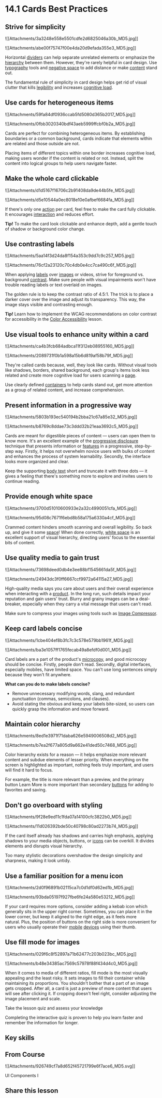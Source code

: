 # 14.1 Cards Best Practices
## Strive for simplicity

![[Attachments/3a3248e558e5501cdfe2d6825046a30b_MD5.jpg]]

![[Attachments/abe00f75747f00e4da20d9efada355e3_MD5.jpg]]

Horizontal [dividers](https://app.uxcel.com/glossary/dividers) can help separate unrelated elements or emphasize the [hierarchy](https://app.uxcel.com/glossary/hierarchy) between them. However, they're rarely helpful in card design. Use [typography](https://app.uxcel.com/glossary/typography) tools and [negative space](https://app.uxcel.com/glossary/negative-space) to add distance or make [content](https://app.uxcel.com/glossary/content) stand out.

The fundamental rule of simplicity in card design helps get rid of visual clutter that kills [legibility](https://app.uxcel.com/glossary/legibility) and increases [cognitive load](https://app.uxcel.com/glossary/cognitiveload).

## Use cards for heterogeneous items

![[Attachments/59fa84df0936ccab5fd5080d365b2017_MD5.jpg]]

![[Attachments/0fbb3020340bdf43aeb5999ffcbf0b2a_MD5.jpg]]

Cards are perfect for combining heterogeneous items. By establishing boundaries or a common background, cards indicate that elements within are related and those outside are not.

Placing items of different topics within one border increases cognitive load, making users wonder if the content is related or not. Instead, split the content into logical groups to help users navigate faster.

## Make the whole card clickable

![[Attachments/d1d5167f16706c2b91408da9de44b5fe_MD5.jpg]]

![[Attachments/d5e10544a0ec8018e10e0afbef6684fa_MD5.jpg]]

If there's only one [action](https://app.uxcel.com/glossary/actions) per card, feel free to make the card fully clickable. It encourages [interaction](https://app.uxcel.com/glossary/interaction) and reduces effort.

**Tip!** To make the card look clickable and enhance depth, add a gentle touch of shadow or background color change.

## Use contrasting labels

![[Attachments/5aa14f3d24da8f154a353c9dd7c9c257_MD5.jpg]]

![[Attachments/76cf2a23120c70c4db0e4cc7ca490c6f_MD5.jpg]]

When applying [labels](https://app.uxcel.com/glossary/labels) over [images](https://app.uxcel.com/glossary/images) or videos, strive for foreground vs. background [contrast](https://app.uxcel.com/glossary/contrast). Make sure people with visual impairments won't have trouble reading labels or text overlaid on images.

The golden rule is to keep the contrast ratio of 4.5:1. The trick is to place a darker cover over the image and adjust its transparency. This way, the image stays visible and contrasting enough.

**Tip!** Learn how to implement the WCAG recommendations on color contrast for accessibility in the [Color Accessibility](https://app.uxcel.com/lessons/accessible-colors-417?utm_source=share-lesson) lesson.

## Use visual tools to enhance unity within a card

![[Attachments/ca4b3fcb684adbca11f312eb08955160_MD5.jpg]]

![[Attachments/2089731f0b1a598a15b6d819af58b79f_MD5.jpg]]

They're called cards because, well, they look like cards. Without visual tools like shadows, borders, shared background, each group's items look less related and create more cognitive load for users scanning a [page](https://app.uxcel.com/glossary/pages).

Use clearly defined [containers](https://app.uxcel.com/glossary/container) to help cards stand out, get more attention as a group of related content, and increase comprehension.

## Present information in a progressive way

![[Attachments/5803b193ec540194b2bba21c67a85e32_MD5.jpg]]

![[Attachments/b8769c8ddae73c3ddd32b21eaa3692c5_MD5.jpg]]

Cards are meant for digestible pieces of content — users can open them to know more. It's an excellent example of the [progressive disclosure](https://app.uxcel.com/glossary/progressive-disclosure) technique that presents information or [features](https://app.uxcel.com/glossary/feature) in a progressive, step-by-step way. Firstly, it helps not overwhelm novice users with bulks of content and enhances the process of system learnability. Secondly, the interface looks more organized and clear.

Keep the supporting [body text](https://app.uxcel.com/glossary/body-text) short and truncate it with three dots — it gives a feeling that there's something more to explore and invites users to continue reading.

## Provide enough white space

![[Attachments/3700d51010600933e2a32c4990051cfa_MD5.jpg]]

![[Attachments/95d08c7671f6ebd8b58a175a6330a4cf_MD5.jpg]]

Crammed content hinders smooth scanning and overall legibility. So back up, and give it some [space](https://app.uxcel.com/glossary/spacing)! When done correctly, [white space](https://app.uxcel.com/glossary/white-space) is an excellent support of visual hierarchy, directing users' focus to the essential bits of content.

## Use quality media to gain trust

![[Attachments/73698deed0db4e3ee88bf1545661da5f_MD5.jpg]]

![[Attachments/24943dc3f0ff6667ccf9972a64115a27_MD5.jpg]]

High-quality media says you care about users and their overall experience when interacting with a [product](https://app.uxcel.com/glossary/product). In the long run, such details impact your reputation and gain users' trust. Blurry and grainy images can be a deal-breaker, especially when they carry a vital message that users can't read.

Make sure to compress your images using tools such as [Image Compressor](https://imagecompressor.com/).

## Keep card labels concise

![[Attachments/1cbe404ef8b3fc7c3c578e579bb1961f_MD5.jpg]]

![[Attachments/ba3e1057ff1765fecab49a8efdf0d001_MD5.jpg]]

Card labels are a part of the product's [microcopy](https://app.uxcel.com/glossary/ux-microcopy), and good microcopy should be concise. Firstly, people don't read. Secondly, digital interfaces, especially mobiles, have limited space. You can't use long sentences simply because they won't fit anywhere.

**What can you do to make labels concise?**

-   Remove unnecessary modifying words, slang, and redundant punctuation (commas, semicolons, and clauses).
-   Avoid stating the obvious and keep your labels bite-sized, so users can quickly grasp the information and move forward.

## Maintain color hierarchy

![[Attachments/8ed1e3971f71daba626e5949006508d2_MD5.jpg]]

![[Attachments/b7ea2f677a805d9a662e41ded50c7468_MD5.jpg]]

Color hierarchy exists for a reason — it helps emphasize more relevant content and subdue elements of lesser priority. When everything on the screen is highlighted as important, nothing feels truly important, and users will find it hard to focus.

For example, the title is more relevant than a preview, and the primary button Learn More is more important than secondary [buttons](https://app.uxcel.com/glossary/buttons) for adding to favorites and saving.

## Don't go overboard with styling

![[Attachments/9f28e9ed11c1fda07a14100cfc3822b0_MD5.jpg]]

![[Attachments/11d026392bde50c40798c80ad2273b74_MD5.jpg]]

If the card itself already has shadows and carries high emphasis, applying shadows to your media objects, buttons, or [icons](https://app.uxcel.com/glossary/icons) can be overkill. It divides elements and disrupts visual hierarchy.

Too many stylistic decorations overshadow the design simplicity and sharpness, making it look untidy.

## Use a familiar position for a menu icon

![[Attachments/2d0f96891b02115ca7c0d1df0d62ed1b_MD5.jpg]]

![[Attachments/93bda05197f927fbe6fe24a580e53212_MD5.jpg]]

If your card requires more options, consider adding a kebab icon which generally sits in the upper right corner. Sometimes, you can place it in the lower corner, but keep it aligned to the right edge, as it feels more natural. Plus, the position of buttons on the right side is more convenient for users who usually operate their [mobile](https://app.uxcel.com/glossary/mobile) [devices](https://app.uxcel.com/glossary/device) using their thumb.  

## Use fill mode for images

![[Attachments/029f6c8f52897a71b62477c203b023bc_MD5.jpg]]

![[Attachments/b48e34385ac7569c57978f88f434d4c0_MD5.jpg]]

When it comes to media of different ratios, fill mode is the most visually appealing and the least risky. It sets images to fill their container while maintaining its proportions. You shouldn't bother that a part of an image gets cropped. After all, a card is just a preview of more content that users will see after clicking it. If cropping doesn't feel right, consider adjusting the image placement and scale.

Take the lesson quiz and assess your knowledge

Completing the interactive quiz is proven to help you learn faster and remember the information for longer.

## Key skills

## From Course

![[Attachments/926749cf7a8d652f45721799e6f7ace6_MD5.svg]]

UI Components I

## Share this lesson